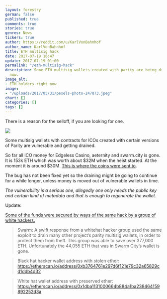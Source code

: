 ```yaml
---
layout: forestry
german: false
published: true
comments: true
stories: true
genres: News
tickers: true
author: https://reddit.com/u/KarlVonBahnhof
author_name: KarlVonBahnhof
title: ETH multisig hack
date: 2017-07-19 16:47
update: 2017-07-19 01:00
permalink: "/eth-multisig-hack"
description: Some ETH multisig wallets created with parity are being drained right
  now.
image_alt:
- ETH holders right now
image:
- "/uploads/2017/05/31/pexels-photo-247873.jpeg"
chart: []
categories: []
tags: []
---
```

There is a reason for the selloff, if you are looking for one.

<img src="https://pbs.twimg.com/media/DFHvB86W0AEOnX0.jpg" style="max-width:100%"/>

Some multisig wallets with contracts for ICOs created with certain versions of Parity are vulnerable and getting drained. 

So far all ICO money for Edgeless Casino, aeternity and swarm.city is gone. It is 153k ETH which was worth about $32M when the heist started. At the moment it is around $30M. [This is where the coins were sent to](https://etherscan.io/address/0xb3764761e297d6f121e79c32a65829cd1ddb4d32#internaltx).

The bug has not been fixed yet so the draining might be going to continue for a while longer, unless money is moved out of vulnerable wallets in time.

*The vulnerability is a serious one, allegedly one only needs the public key and certain kind of metadata and that is enough to regenerate the wallet.*

Update: 

[Some of the funds were secured by ways of the same hack by a group of white hackers.](https://press.swarm.city/parity-multisig-wallet-exploit-hits-swarm-city-funds-statement-by-the-swarm-city-core-team-d1f3929b4e4e)

> Swarm: A swift response from a whitehat hacker group used the same exploit to drain many other project’s parity multisig wallets, in order to protect them from theft. This group was able to save over 377,000 ETH. Unfortunately the 44,055 ETH that was in Swarm City’s wallet is gone.

> Black hat hacker wallet address with stolen ether: https://etherscan.io/address/0xb3764761e297d6f121e79c32a65829cd1ddb4d32

> White hat wallet address with preserved ether: https://etherscan.io/address/0x1dba1131000664b884a1ba238464159892252d3a